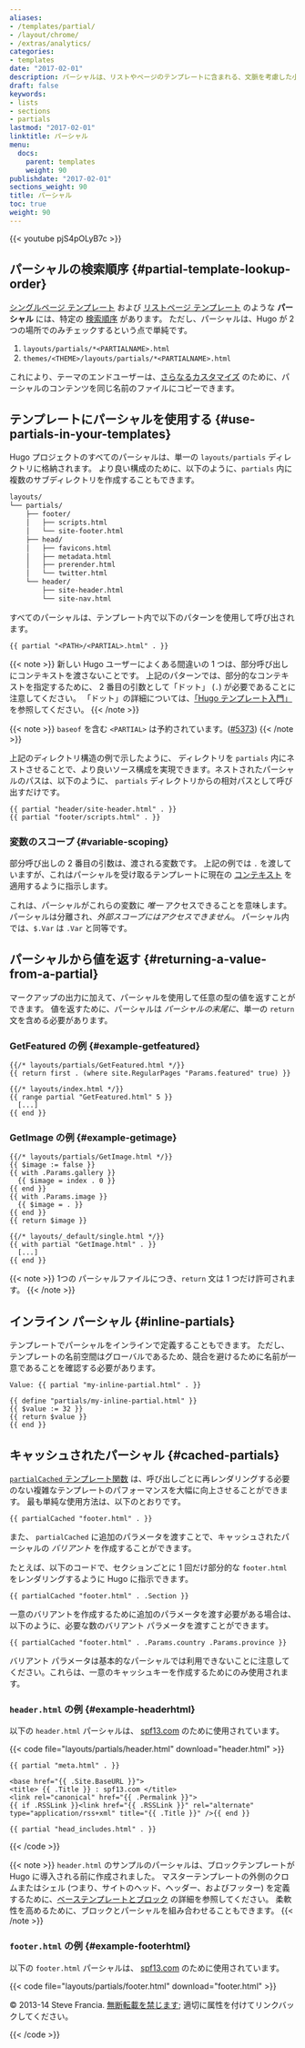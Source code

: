 ```yaml
---
aliases:
- /templates/partial/
- /layout/chrome/
- /extras/analytics/
categories:
- templates
date: "2017-02-01"
description: パーシャルは、リストやページのテンプレートに含まれる、文脈を考慮した小さなコンポーネントで、テンプレートを DRY に保つために経済的に使用できます。
draft: false
keywords:
- lists
- sections
- partials
lastmod: "2017-02-01"
linktitle: パーシャル
menu:
  docs:
    parent: templates
    weight: 90
publishdate: "2017-02-01"
sections_weight: 90
title: パーシャル
toc: true
weight: 90
---
```


{{< youtube pjS4pOLyB7c >}}

## パーシャルの検索順序 {#partial-template-lookup-order}

[シングルページ テンプレート][singletemps] および [リストページ テンプレート][listtemps] のような **パーシャル** には、特定の [検索順序][lookup order] があります。 ただし、パーシャルは、Hugo が 2 つの場所でのみチェックするという点で単純です。

1. `layouts/partials/*<PARTIALNAME>.html`
2. `themes/<THEME>/layouts/partials/*<PARTIALNAME>.html`

これにより、テーマのエンドユーザーは、[さらなるカスタマイズ][customize] のために、パーシャルのコンテンツを同じ名前のファイルにコピーできます。

## テンプレートにパーシャルを使用する {#use-partials-in-your-templates}

Hugo プロジェクトのすべてのパーシャルは、単一の `layouts/partials` ディレクトリに格納されます。 より良い構成のために、以下のように、`partials` 内に複数のサブディレクトリを作成することもできます。

```txt
layouts/
└── partials/
    ├── footer/
    │   ├── scripts.html
    │   └── site-footer.html
    ├── head/
    │   ├── favicons.html
    │   ├── metadata.html
    │   ├── prerender.html
    │   └── twitter.html
    └── header/
        ├── site-header.html
        └── site-nav.html
```

すべてのパーシャルは、テンプレート内で以下のパターンを使用して呼び出されます。

```go-html-template
{{ partial "<PATH>/<PARTIAL>.html" . }}
```

{{< note >}}
新しい Hugo ユーザーによくある間違いの 1 つは、部分呼び出しにコンテキストを渡さないことです。 上記のパターンでは、部分的なコンテキストを指定するために、 2 番目の引数として「ドット」 (`.`) が必要であることに注意してください。 「ドット」の詳細については、[「Hugo テンプレート入門」](/templates/introduction/) を参照してください。
{{< /note >}}

{{< note >}}
`baseof` を含む `<PARTIAL>` は予約されています。([#5373](https://github.com/gohugoio/hugo/issues/5373))
{{< /note >}}

上記のディレクトリ構造の例で示したように、 ディレクトリを `partials` 内にネストさせることで、より良いソース構成を実現できます。ネストされたパーシャルのパスは、以下のように、 `partials` ディレクトリからの相対パスとして呼び出すだけです。

```go-html-template
{{ partial "header/site-header.html" . }}
{{ partial "footer/scripts.html" . }}
```

### 変数のスコープ {#variable-scoping}

部分呼び出しの 2 番目の引数は、渡される変数です。 上記の例では `.` を渡していますが、これはパーシャルを受け取るテンプレートに現在の [コンテキスト][context] を適用するように指示します。

これは、パーシャルがこれらの変数に *唯一* アクセスできることを意味します。パーシャルは分離され、*外部スコープにはアクセスできません*。 パーシャル内では、`$.Var` は `.Var` と同等です。

## パーシャルから値を返す {#returning-a-value-from-a-partial}

マークアップの出力に加えて、パーシャルを使用して任意の型の値を返すことができます。 値を返すために、パーシャルは *パーシャルの末尾に*、単一の `return` 文を含める必要があります。

### GetFeatured の例 {#example-getfeatured}

```go-html-template
{{/* layouts/partials/GetFeatured.html */}}
{{ return first . (where site.RegularPages "Params.featured" true) }}
```

```go-html-template
{{/* layouts/index.html */}}
{{ range partial "GetFeatured.html" 5 }}
  [...]
{{ end }}
```

### GetImage の例 {#example-getimage}

```go-html-template
{{/* layouts/partials/GetImage.html */}}
{{ $image := false }}
{{ with .Params.gallery }}
  {{ $image = index . 0 }}
{{ end }}
{{ with .Params.image }}
  {{ $image = . }}
{{ end }}
{{ return $image }}
```

```go-html-template
{{/* layouts/_default/single.html */}}
{{ with partial "GetImage.html" . }}
  [...]
{{ end }}
```

{{< note >}}
1つの パーシャルファイルにつき、`return` 文は 1 つだけ許可されます。
{{< /note >}}

## インライン パーシャル {#inline-partials}

テンプレートでパーシャルをインラインで定義することもできます。 ただし、テンプレートの名前空間はグローバルであるため、競合を避けるために名前が一意であることを確認する必要があります。

```go-html-template
Value: {{ partial "my-inline-partial.html" . }}

{{ define "partials/my-inline-partial.html" }}
{{ $value := 32 }}
{{ return $value }}
{{ end }}
```

## キャッシュされたパーシャル {#cached-partials}

[`partialCached` テンプレート関数][partialcached] は、呼び出しごとに再レンダリングする必要のない複雑なテンプレートのパフォーマンスを大幅に向上させることができます。 最も単純な使用方法は、以下のとおりです。

```go-html-template
{{ partialCached "footer.html" . }}
```

また、 `partialCached` に追加のパラメータを渡すことで、キャッシュされたパーシャルの *バリアント* を作成することができます。

たとえば、以下のコードで、セクションごとに 1 回だけ部分的な `footer.html` をレンダリングするように Hugo に指示できます。

```go-html-template
{{ partialCached "footer.html" . .Section }}
```

一意のバリアントを作成するために追加のパラメータを渡す必要がある場合は、以下のように、必要な数のバリアント パラメータを渡すことができます。

```go-html-template
{{ partialCached "footer.html" . .Params.country .Params.province }}
```

バリアント パラメータは基本的なパーシャルでは利用できないことに注意してください。これらは、一意のキャッシュキーを作成するためにのみ使用されます。

### `header.html` の例 {#example-headerhtml}

以下の `header.html` パーシャルは、 [spf13.com](https://spf13.com/) のために使用されています。

{{< code file="layouts/partials/header.html" download="header.html" >}}
<!DOCTYPE html>
<html class="no-js" lang="en-US" prefix="og: http://ogp.me/ns# fb: http://ogp.me/ns/fb#">
<head>
    <meta charset="utf-8">

    {{ partial "meta.html" . }}

    <base href="{{ .Site.BaseURL }}">
    <title> {{ .Title }} : spf13.com </title>
    <link rel="canonical" href="{{ .Permalink }}">
    {{ if .RSSLink }}<link href="{{ .RSSLink }}" rel="alternate" type="application/rss+xml" title="{{ .Title }}" />{{ end }}

    {{ partial "head_includes.html" . }}
</head>
{{< /code >}}

{{< note >}}
`header.html` のサンプルのパーシャルは、ブロックテンプレートが Hugo に導入される前に作成されました。 マスターテンプレートの外側のクロムまたはシェル (つまり、サイトのヘッド、ヘッダー、およびフッター) を定義するために、[ベーステンプレートとブロック](/templates/base/) の詳細を参照してください。 柔軟性を高めるために、ブロックとパーシャルを組み合わせることもできます。
{{< /note >}}

### `footer.html` の例 {#example-footerhtml}

以下の `footer.html` パーシャルは、 [spf13.com](https://spf13.com/) のために使用されています。

{{< code file="layouts/partials/footer.html" download="footer.html" >}}
<footer>
  <div>
    <p>
    &copy; 2013-14 Steve Francia.
    <a href="https://creativecommons.org/licenses/by/3.0/" title="Creative Commons Attribution">無断転載を禁じます</a>;
    適切に属性を付けてリンクバックしてください。
    </p>
  </div>
</footer>
{{< /code >}}

[context]: /templates/introduction/ "Go テンプレートについて理解する上で最も見落としやすいコンセプトは、ドットが常に現在のコンテキストを参照する方法です。"
[customize]: /themes/customizing/ "Hugo は、ユーザーが Hugo のテンプレート検索順序に慣れている限り、テーマをカスタマイズする簡単な手段を提供します。"
[listtemps]: /templates/lists/ "Hugo のシステムを効果的に活用するには、セクション、タクソノミー、ホームページのコンテンツをリスト化し、順序付けるリストページの処理方法を確認してください。"
[lookup order]: /templates/lookup-order/ "テンプレートをドライに保つには、Hugo の検索順序に関するドキュメントを読んでください。"
[partialcached]: /functions/partialcached/ "Hugo がすべてのページでレンダリングする必要のないパーシャルをキャッシュできる場合は、パーシャル キャッシュ関数を使用してビルド時間を改善します。"
[singletemps]: /templates/single-page-templates/ "Hugo のテンプレートの最も一般的な形式は、シングルコンテンツ テンプレートです。 個々のページのためのテンプレートを作成する方法については、ドキュメントを参照してください。"
[themes]: /themes/
